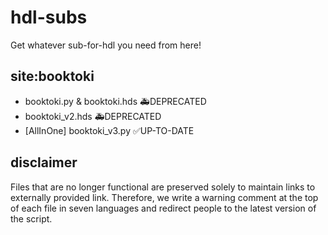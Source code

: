 # hdl-subs
Get whatever sub-for-hdl you need from here!

## site:booktoki
- booktoki.py & booktoki.hds 🚑️DEPRECATED
- booktoki_v2.hds 🚑️DEPRECATED
- [AllInOne] booktoki_v3.py ✅UP-TO-DATE

## disclaimer
Files that are no longer functional are preserved solely to maintain links to externally provided link. 
Therefore, we write a warning comment at the top of each file in seven languages and redirect people to the latest version of the script.
